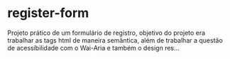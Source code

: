 # register-form
 Projeto prático de um formulário de registro, objetivo do projeto era trabalhar as tags html de maneira semântica, além de trabalhar a questão de acessibilidade com o Wai-Aria e também o design res…
